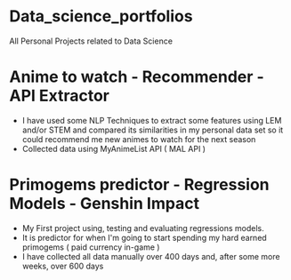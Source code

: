 # Data_science_portfolios
All Personal Projects related to Data Science

# Anime to watch - Recommender - API Extractor
* I have used some NLP Techniques to extract some features using LEM and/or STEM and compared its similarities in my personal data set so it could recommend me new animes to watch for the next season
* Collected data using MyAnimeList API ( MAL API )

# Primogems predictor - Regression Models - Genshin Impact
* My First project using, testing and evaluating regressions models.
* It is predictor for when I'm going to start spending my hard earned primogems ( paid currency in-game )
* I have collected all data manually over 400 days and, after some more weeks, over 600 days
